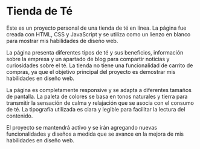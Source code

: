 # Tienda de Té

Este es un proyecto personal de una tienda de té en línea. La página fue creada con HTML, CSS y JavaScript y se utiliza como un lienzo en blanco para mostrar mis habilidades de diseño web. 

La página presenta diferentes tipos de té y sus beneficios, información sobre la empresa y un apartado de blog para compartir noticias y curiosidades sobre el té. La tienda no tiene una funcionalidad de carrito de compras, ya que el objetivo principal del proyecto es demostrar mis habilidades en diseño web. 

La página es completamente responsive y se adapta a diferentes tamaños de pantalla. La paleta de colores se basa en tonos naturales y tierra para transmitir la sensación de calma y relajación que se asocia con el consumo de té. La tipografía utilizada es clara y legible para facilitar la lectura del contenido. 

El proyecto se mantendrá activo y se irán agregando nuevas funcionalidades y diseños a medida que se avance en la mejora de mis habilidades en diseño web.
